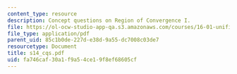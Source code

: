 ```yaml
---
content_type: resource
description: Concept questions on Region of Convergence I.
file: https://ol-ocw-studio-app-qa.s3.amazonaws.com/courses/16-01-unified-engineering-i-ii-iii-iv-fall-2005-spring-2006/fa746caf30a1f9a54ce19f8ef68605cf_s14_cqs.pdf
file_type: application/pdf
parent_uid: 85c1b0de-227d-e38d-9a55-dc7008c03de7
resourcetype: Document
title: s14_cqs.pdf
uid: fa746caf-30a1-f9a5-4ce1-9f8ef68605cf
---
```

